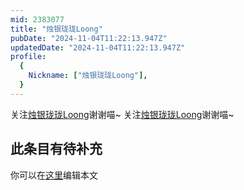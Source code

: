 ```yaml
---
mid: 2383077
title: "烛银珑珑Loong"
pubDate: "2024-11-04T11:22:13.947Z"
updatedDate: "2024-11-04T11:22:13.947Z"
profile:
  {
    Nickname: ["烛银珑珑Loong"],
  }
---
```


关注[烛银珑珑Loong](https://space.bilibili.com/2383077)谢谢喵~ 关注[烛银珑珑Loong](https://space.bilibili.com/2383077)谢谢喵~

## 此条目有待补充
你可以在[这里](https://github.com/Yuhanawa/VTuber.ICU/edit/master/src/content/v/烛银珑珑Loong/index.md)编辑本文
